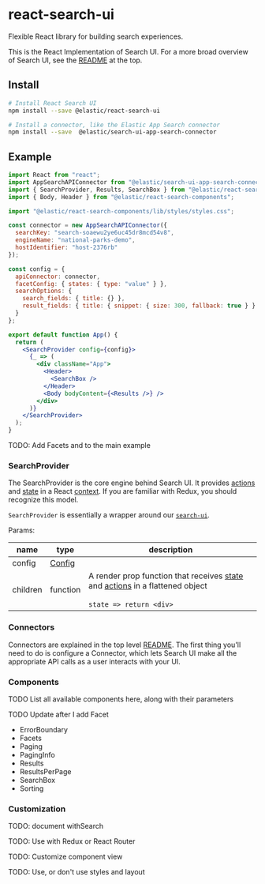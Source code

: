 # react-search-ui

Flexible React library for building search experiences.

This is the React Implementation of Search UI. For a more broad overview
of Search UI, see the [README](../../README.md) at the top.

## Install

```sh
# Install React Search UI
npm install --save @elastic/react-search-ui

# Install a connector, like the Elastic App Search connector
npm install --save  @elastic/search-ui-app-search-connector
```

## Example

```jsx
import React from "react";
import AppSearchAPIConnector from "@elastic/search-ui-app-search-connector";
import { SearchProvider, Results, SearchBox } from "@elastic/react-search-ui";
import { Body, Header } from "@elastic/react-search-components";

import "@elastic/react-search-components/lib/styles/styles.css";

const connector = new AppSearchAPIConnector({
  searchKey: "search-soaewu2ye6uc45dr8mcd54v8",
  engineName: "national-parks-demo",
  hostIdentifier: "host-2376rb"
});

const config = {
  apiConnector: connector,
  facetConfig: { states: { type: "value" } },
  searchOptions: {
    search_fields: { title: {} },
    result_fields: { title: { snippet: { size: 300, fallback: true } } }
  }
};

export default function App() {
  return (
    <SearchProvider config={config}>
      {_ => (
        <div className="App">
          <Header>
            <SearchBox />
          </Header>
          <Body bodyContent={<Results />} />
        </div>
      )}
    </SearchProvider>
  );
}
```

TODO: Add Facets and to the main example

### SearchProvider <a id="searchprovider"></a>

The SearchProvider is the core engine behind Search UI. It provides [actions](../search-ui/README.md#actions)
and [state](../search-ui/README.md#state) in a React [context](https://reactjs.org/docs/context.html). If
you are familiar with Redux, you should recognize this model.

`SearchProvider` is essentially a wrapper around our [`search-ui`](../search-ui).

Params:

| name     | type                                          | description                                                                                                                                                                     |
| -------- | --------------------------------------------- | ------------------------------------------------------------------------------------------------------------------------------------------------------------------------------- |
| config   | [Config](../search-ui/README.md#driverconfig) |                                                                                                                                                                                 |
| children | function                                      | A render prop function that receives [state](../search-ui/README.md#state) and [actions](../search-ui/README.md#actions) in a flattened object<br/><br/>`state => return <div>` |

### Connectors

Connectors are explained in the top level [README](../../README.md). The first
thing you'll need to do is configure a Connector, which lets Search UI make
all the appropriate API calls as a user interacts with your UI.

### Components

TODO List all available components here, along with their parameters

TODO Update after I add Facet

- ErrorBoundary
- Facets
- Paging
- PagingInfo
- Results
- ResultsPerPage
- SearchBox
- Sorting

### Customization

TODO: document withSearch

TODO: Use with Redux or React Router

TODO: Customize component view

TODO: Use, or don't use styles and layout
